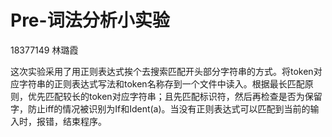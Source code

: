 # Pre-词法分析小实验

18377149 林璐霞

这次实验采用了用正则表达式挨个去搜索匹配开头部分字符串的方式。将token对应字符串的正则表达式写法和token名称存到一个文件中读入。根据最长匹配原则，优先匹配较长的token对应字符串；且先匹配标识符，然后再检查是否为保留字，防止iff的情况被识别为If和Ident(a)。当没有正则表达式可以匹配到当前的输入时，报错，结束程序。

